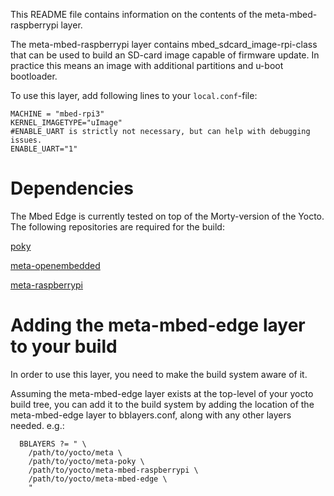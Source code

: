 This README file contains information on the contents of the
meta-mbed-raspberrypi layer.

The meta-mbed-raspberrypi layer contains mbed_sdcard_image-rpi-class
that can be used to build an SD-card image capable of firmware update. In
practice this means an image with additional partitions and u-boot bootloader.

To use this layer, add following lines to your `local.conf`-file:
```
MACHINE = "mbed-rpi3"
KERNEL_IMAGETYPE="uImage"
#ENABLE_UART is strictly not necessary, but can help with debugging issues.
ENABLE_UART="1"
```

# Dependencies

The Mbed Edge is currently tested on top of the Morty-version of the
Yocto. The following repositories are required for the build:

[poky](https://git.yoctoproject.org/cgit/cgit.cgi/poky/)

[meta-openembedded](http://cgit.openembedded.org/meta-openembedded/)

[meta-raspberrypi](https://git.yoctoproject.org/cgit/cgit.cgi/meta-raspberrypi/)

# Adding the meta-mbed-edge layer to your build
In order to use this layer, you need to make the build system aware of
it.

Assuming the meta-mbed-edge layer exists at the top-level of your
yocto build tree, you can add it to the build system by adding the
location of the meta-mbed-edge layer to bblayers.conf, along with any
other layers needed. e.g.:

```
  BBLAYERS ?= " \
    /path/to/yocto/meta \
    /path/to/yocto/meta-poky \
    /path/to/yocto/meta-mbed-raspberrypi \
    /path/to/yocto/meta-mbed-edge \
    "
```
